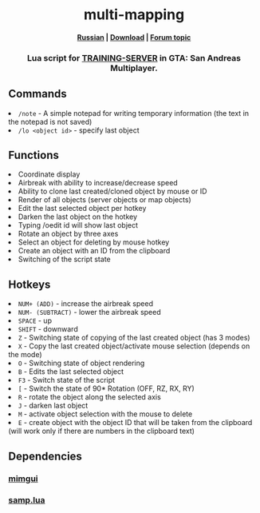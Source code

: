 <h1 align="center">multi-mapping</h1>
<h4 align="center"><a href="./README_RU.md">Russian</a> | <a href="https://github.com/les1er1/multi-mapping/releases">Download</a> | <a href="https://forum.training-server.com/d/13293-multi-mapping-build-0004">Forum topic</a></h4>
<h3 align="center">Lua script for <a href="https://training-server.com">TRAINING-SERVER</a> in GTA: San Andreas Multiplayer.</h3>

<h2>Commands</h2>

<li><code>/note</code> - A simple notepad for writing temporary information (the text in the notepad is not saved)</li>
<li><code>/lo &lt;object id&gt;</code> - specify last object
</li>

<h2>Functions</h2>

<li>Coordinate display</li>
<li>Airbreak with ability to increase/decrease speed</li>
<li>Ability to clone last created/cloned object by mouse or ID</li>
<li>Render of all objects (server objects or map objects)</li>
<li>Edit the last selected object per hotkey</li>
<li>Darken the last object on the hotkey</li>
<li>Typing /oedit id will show last object</li>
<li>Rotate an object by three axes</li>
<li>Select an object for deleting by mouse hotkey</li>
<li>Create an object with an ID from the clipboard</li>
<li>Switching of the script state
</li>

<h2>Hotkeys</h2>

<li><code>NUM+ (ADD)</code> - increase the airbreak speed</li>
<li><code>NUM- (SUBTRACT)</code> - lower the airbreak speed</li>
<li><code>SPACE</code> - up</li>
<li><code>SHIFT</code> - downward</li>
<li><code>Z</code> - Switching state of copying of the last created object (has 3 modes)</li>
<li><code>X</code> - Copy the last created object/activate mouse selection (depends on the mode)</li>
<li><code>O</code> - Switching state of object rendering</li>
<li><code>B</code> - Edits the last selected object</li>
<li><code>F3</code> - Switch state of the script</li>
<li><code>[</code> - Switch the state of 90* Rotation (OFF, RZ, RX, RY)</li>
<li><code>R</code> - rotate the object along the selected axis</li>
<li><code>J</code> - darken last object</li>
<li><code>M</code> - activate object selection with the mouse to delete</li>
<li><code>E</code> - create object with the object ID that will be taken from the clipboard (will work only if there are numbers in the clipboard text)

<h2>Dependencies</h2>
<h3><a href="https://github.com/THE-FYP/mimgui/releases/download/v1.7.0/mimgui-v1.7.0.zip">mimgui</a></h3>
<h3><a href="https://github.com/THE-FYP/SAMP.Lua/releases/download/v2.3.0/samp-lua-v2.3.0.zip">samp.lua</a></h3>
</li>
